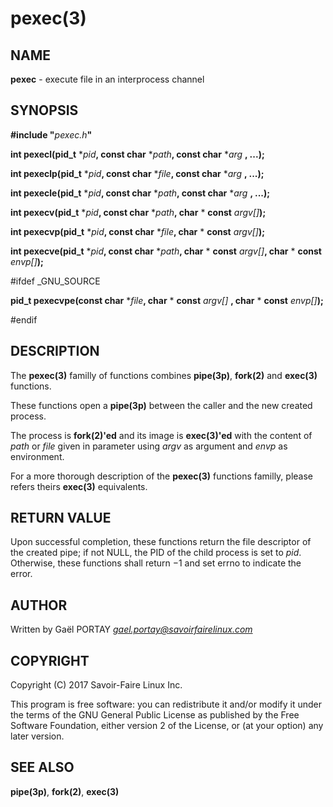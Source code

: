 # pexec(3)

## NAME

**pexec** - execute file in an interprocess channel

## SYNOPSIS

**#include "**_pexec.h_**"**

**int pexecl(pid_t** \*_pid_**, const char** \*_path_**, const char** \*_arg_
**, ...);**

**int pexeclp(pid_t** \*_pid_**, const char** \*_file_**, const char** \*_arg_
**, ...);**

**int pexecle(pid_t** \*_pid_**, const char** \*_path_**, const char** \*_arg_
**, ...);**

**int pexecv(pid_t** \*_pid_**, const char** \*_path_**, char** \* **const**
_argv[]_**);**

**int pexecvp(pid_t** \*_pid_**, const char** \*_file_**, char** \* **const**
_argv[]_**);**

**int pexecve(pid_t** \*_pid_**, const char** \*_path_**, char** \* **const**
_argv[]_**, char** \* **const** _envp[]_**);**

#ifdef _GNU_SOURCE

**pid_t pexecvpe(const char** \*_file_**, char** \* **const** _argv[]_
**, char** \* **const** _envp[]_**);**

#endif

## DESCRIPTION

The **pexec(3)** familly of functions combines **pipe(3p)**, **fork(2)** and
**exec(3)** functions.

These functions open a **pipe(3p)** between the caller and the new created
process.

The process is **fork(2)'ed** and its image is **exec(3)'ed** with the content
of _path_ or _file_ given in parameter using _argv_ as argument and _envp_ as
environment.

For a more thorough description of the **pexec(3)** functions familly, please
refers theirs **exec(3)** equivalents.

## RETURN VALUE

Upon successful completion, these functions return the file descriptor of the
created pipe; if not NULL, the PID of the child process is set to _pid_.
Otherwise, these functions shall return −1 and set errno to indicate the error.

## AUTHOR

Written by Gaël PORTAY *gael.portay@savoirfairelinux.com*

## COPYRIGHT

Copyright (C) 2017 Savoir-Faire Linux Inc.

This program is free software: you can redistribute it and/or modify it under
the terms of the GNU General Public License as published by the Free Software
Foundation, either version 2 of the License, or (at your option) any later
version.

## SEE ALSO

**pipe(3p)**, **fork(2)**, **exec(3)**
